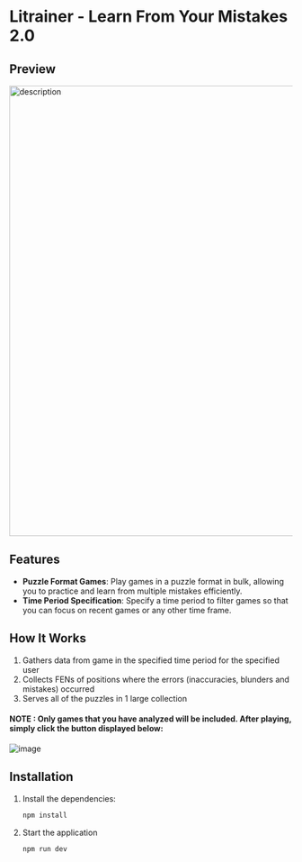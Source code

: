 # Litrainer - Learn From Your Mistakes 2.0 

## Preview

<div style="display: flex; justify-content: center; align-items: center;">
  <img src="https://github.com/user-attachments/assets/1e3fdd5c-be87-4f92-90e2-83c011739249" alt="description" width="800"/>
</div>



## Features

- **Puzzle Format Games**: Play games in a puzzle format in bulk, allowing you to practice and learn from multiple mistakes efficiently.
- **Time Period Specification**: Specify a time period to filter games so that you can focus on recent games or any other time frame.

## How It Works

1. Gathers data from game in the specified time period for the specified user
2. Collects FENs of positions where the errors (inaccuracies, blunders and mistakes) occurred
3. Serves all of the puzzles in 1 large collection
   
#### NOTE : Only games that you have analyzed will be included. After playing, simply click the button displayed below:

![image](https://github.com/user-attachments/assets/236e2af8-8fe5-4e04-861f-e1589cdad4da)




## Installation

1. Install the dependencies:
   ```bash
   npm install
2. Start the application
    ```bash
    npm run dev
